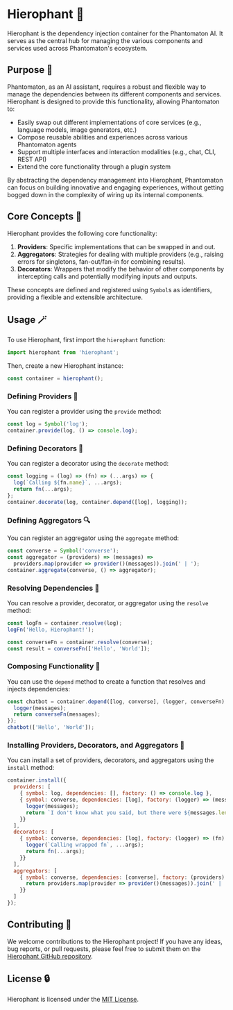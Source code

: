 # Hierophant 🕍

Hierophant is the dependency injection container for the Phantomaton AI. It serves as the central hub for managing the various components and services used across Phantomaton's ecosystem.

## Purpose 🧠

Phantomaton, as an AI assistant, requires a robust and flexible way to manage the dependencies between its different components and services. Hierophant is designed to provide this functionality, allowing Phantomaton to:

- Easily swap out different implementations of core services (e.g., language models, image generators, etc.)
- Compose reusable abilities and experiences across various Phantomaton agents
- Support multiple interfaces and interaction modalities (e.g., chat, CLI, REST API)
- Extend the core functionality through a plugin system

By abstracting the dependency management into Hierophant, Phantomaton can focus on building innovative and engaging experiences, without getting bogged down in the complexity of wiring up its internal components.

## Core Concepts 🔮

Hierophant provides the following core functionality:

1. **Providers**: Specific implementations that can be swapped in and out.
2. **Aggregators**: Strategies for dealing with multiple providers (e.g., raising errors for singletons, fan-out/fan-in for combining results).
3. **Decorators**: Wrappers that modify the behavior of other components by intercepting calls and potentially modifying inputs and outputs.

These concepts are defined and registered using `Symbol`s as identifiers, providing a flexible and extensible architecture.

## Usage 🪄

To use Hierophant, first import the `hierophant` function:

```javascript
import hierophant from 'hierophant';
```

Then, create a new Hierophant instance:

```javascript
const container = hierophant();
```

### Defining Providers 🌟

You can register a provider using the `provide` method:

```javascript
const log = Symbol('log');
container.provide(log, () => console.log);
```

### Defining Decorators 🔧

You can register a decorator using the `decorate` method:

```javascript
const logging = (log) => (fn) => (...args) => {
  log(`Calling ${fn.name}`, ...args);
  return fn(...args);
};
container.decorate(log, container.depend([log], logging));
```

### Defining Aggregators 🔍

You can register an aggregator using the `aggregate` method:

```javascript
const converse = Symbol('converse');
const aggregator = (providers) => (messages) =>
  providers.map(provider => provider()(messages)).join(' | ');
container.aggregate(converse, () => aggregator);
```

### Resolving Dependencies 🔮

You can resolve a provider, decorator, or aggregator using the `resolve` method:

```javascript
const logFn = container.resolve(log);
logFn('Hello, Hierophant!');

const converseFn = container.resolve(converse);
const result = converseFn(['Hello', 'World']);
```

### Composing Functionality 🧠

You can use the `depend` method to create a function that resolves and injects dependencies:

```javascript
const chatbot = container.depend([log, converse], (logger, converseFn) => (messages) => {
  logger(messages);
  return converseFn(messages);
});
chatbot(['Hello', 'World']);
```

### Installing Providers, Decorators, and Aggregators 🔧

You can install a set of providers, decorators, and aggregators using the `install` method:

```javascript
container.install({
  providers: [
    { symbol: log, dependencies: [], factory: () => console.log },
    { symbol: converse, dependencies: [log], factory: (logger) => (messages) => {
      logger(messages);
      return `I don't know what you said, but there were ${messages.length} messages.`;
    }}
  ],
  decorators: [
    { symbol: converse, dependencies: [log], factory: (logger) => (fn) => (...args) => {
      logger(`Calling wrapped fn`, ...args);
      return fn(...args);
    }}
  ],
  aggregators: [
    { symbol: converse, dependencies: [converse], factory: (providers) => (messages) => {
      return providers.map(provider => provider()(messages)).join(' | ');
    }}
  ]
});
```

## Contributing 🦄

We welcome contributions to the Hierophant project! If you have any ideas, bug reports, or pull requests, please feel free to submit them on the [Hierophant GitHub repository](https://github.com/phantomaton-ai/hierophant).

## License 🔒

Hierophant is licensed under the [MIT License](LICENSE).